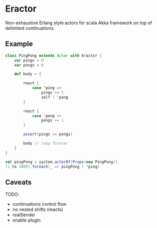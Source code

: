 Eractor
=======

Non-exhaustive Erlang style actors for scala Akka framework on top of delimited continuations.

## Example

```scala
class PingPong extends Actor with Eractor {
    var pings = 0
    var pongs = 0

    def body = {

        react {
            case 'ping =>
                pings += 1
                self ! 'pong
        }

        react {
            case 'pong =>
                pongs += 1
        }

        assert(pings == pongs)

        body // loop forever
    }
}

val pingPong = system.actorOf(Props(new PingPong))
(1 to 1000).foreach(_ => pingPong ! 'ping)
```

## Caveats

TODO:

* continuations control flow
* no nested shifts (reacts)
* realSender
* enable plugin